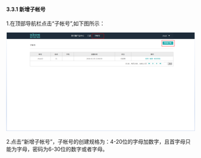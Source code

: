 #### 3.3.1 新增子帐号

1.在顶部导航栏点击“子帐号”,如下图所示：

![](/assets/图片30.png)

2.点击“新增子帐号”，子帐号的创建规格为：4-20位的字母加数字，且首字母只能为字母，密码为6-30位的数字或者字母。

